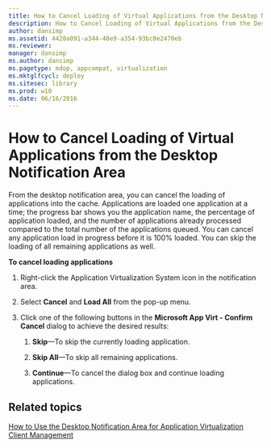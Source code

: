 ```yaml
---
title: How to Cancel Loading of Virtual Applications from the Desktop Notification Area
description: How to Cancel Loading of Virtual Applications from the Desktop Notification Area
author: dansimp
ms.assetid: 4420a091-a344-48e9-a354-93bc0e2470eb
ms.reviewer: 
manager: dansimp
ms.author: dansimp
ms.pagetype: mdop, appcompat, virtualization
ms.mktglfcycl: deploy
ms.sitesec: library
ms.prod: w10
ms.date: 06/16/2016
---
```



# How to Cancel Loading of Virtual Applications from the Desktop Notification Area


From the desktop notification area, you can cancel the loading of applications into the cache. Applications are loaded one application at a time; the progress bar shows you the application name, the percentage of application loaded, and the number of applications already processed compared to the total number of the applications queued. You can cancel any application load in progress before it is 100% loaded. You can skip the loading of all remaining applications as well.

**To cancel loading applications**

1.  Right-click the Application Virtualization System icon in the notification area.

2.  Select **Cancel** and **Load All** from the pop-up menu.

3.  Click one of the following buttons in the **Microsoft App Virt - Confirm Cancel** dialog to achieve the desired results:

    1.  **Skip**—To skip the currently loading application.

    2.  **Skip All**—To skip all remaining applications.

    3.  **Continue**—To cancel the dialog box and continue loading applications.

## Related topics


[How to Use the Desktop Notification Area for Application Virtualization Client Management](how-to-use-the-desktop-notification-area-for-application-virtualization-client-management.md)

 

 





